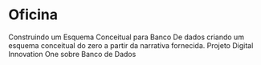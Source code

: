 # Oficina
 Construindo um Esquema Conceitual para Banco De dados
 criando um esquema conceitual do zero a partir da narrativa fornecida.
 Projeto Digital Innovation One sobre Banco de Dados
